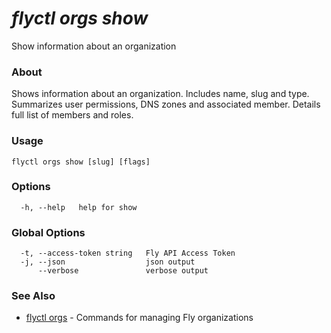 # _flyctl orgs show_

Show information about an organization

### About

Shows information about an organization.
Includes name, slug and type. Summarizes user permissions, DNS zones and
associated member. Details full list of members and roles.


### Usage
~~~
flyctl orgs show [slug] [flags]
~~~

### Options

~~~
  -h, --help   help for show
~~~

### Global Options

~~~
  -t, --access-token string   Fly API Access Token
  -j, --json                  json output
      --verbose               verbose output
~~~

### See Also

* [flyctl orgs](/docs/flyctl/orgs/)	 - Commands for managing Fly organizations

